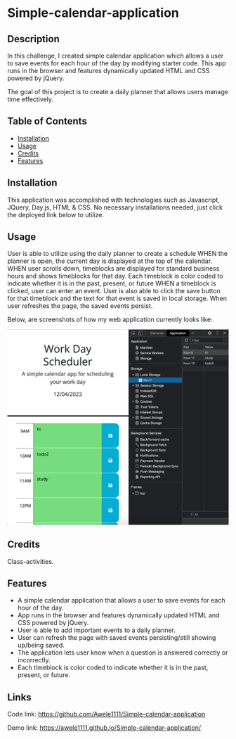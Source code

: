 # Simple-calendar-application

## Description

In this challenge, I created simple calendar application which allows a user to save events for each hour of the day by modifying starter code. This app runs in the browser and features dynamically updated HTML and CSS powered by jQuery.

The goal of this project is to create a daily planner that allows users manage time effectively. 

## Table of Contents

- [Installation](#installation)
- [Usage](#usage)
- [Credits](#credits)
- [Features](#features)


## Installation

This application was accomplished with technologies such as Javascript, JQuery, Day.js, HTML & CSS. No necessary installations needed, just click the deployed link below to utilize.


## Usage
User is able to utilize using the daily planner to create a schedule
WHEN the planner is open, the current day is displayed at the top of the calendar.
WHEN user scrolls down, timeblocks are displayed for standard business hours and shows timeblocks for that day.
Each timeblock is color coded to indicate whether it is in the past, present, or future
WHEN a timeblock is clicked, user can enter an event. User is also able to click the save button for that timeblock and the text for that event is saved in local storage. When user refreshes the page, the saved events persist.


Below, are screenshots of how my web application currently looks like:



![calendar](assets/readme.png)


## Credits

Class-activities.


## Features

- A simple calendar application that allows a user to save events for each hour of the day.
- App runs in the browser and features dynamically updated HTML and CSS powered by jQuery.
- User is able to add important events to a daily planner.
- User can refresh the page with  saved events persisting/still showing up/being saved.
- The application lets user know when a question is  answered correctly or incorrectly.
- Each timeblock is color coded to indicate whether it is in the past, present, or future.

## Links
Code link: https://github.com/Awele1111/Simple-calendar-application

Demo link: https://awele1111.github.io/Simple-calendar-application/





